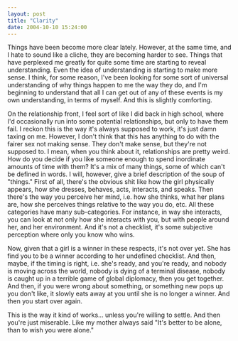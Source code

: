 ```yaml
---
layout: post
title: "Clarity"
date: 2004-10-10 15:24:00
---
```


Things have been become more clear lately. However, at the same time, and I hate to sound like a cliche, they are becoming harder to see. Things that have perplexed me greatly for quite some time are starting to reveal understanding. Even the idea of understanding is starting to make more sense. I think, for some reason, I've been looking for some sort of universal understanding of why things happen to me the way they do, and I'm beginning to understand that all I can get out of any of these events is my own understanding, in terms of myself. And this is slightly comforting.

<!--more-->

On the relationship front, I feel sort of like I did back in high school, where I'd occasionally run into some potential relationships, but only to have them fail. I reckon this is the way it's always supposed to work, it's just damn taxing on me. However, I don't think that this has anything to do with the fairer sex not making sense. They don't make sense, but they're not supposed to. I mean, when you think about it, relationships are pretty weird. How do you decide if you like someone enough to spend inordinate amounts of time with them? It's a mix of many things, some of which can't be defined in words. I will, however, give a brief description of the soup of "things." First of all, there's the obvious shit like how the girl physically appears, how she dresses, behaves, acts, interacts, and speaks. Then there's the way you perceive her mind, i.e. how she thinks, what her plans are, how she perceives things relative to the way you do, etc. All these categories have many sub-categories. For instance, in way she interacts, you can look at not only how she interacts with you, but with people around her, and her environment. And it's not a checklist, it's some subjective perception where only you know who wins.

Now, given that a girl is a winner in these respects, it's not over yet. She has find you to be a winner according to her undefined checklist. And then, maybe, if the timing is right, i.e. she's ready, and you're ready, and nobody is moving across the world, nobody is dying of a terminal disease, nobody is caught up in a terrible game of global diplomacy, then you get together. And then, if you were wrong about something, or something new pops up you don't like, it slowly eats away at you until she is no longer a winner. And then you start over again.

This is the way it kind of works... unless you're willing to settle. And then you're just miserable. Like my mother always said "It's better to be alone, than to wish you were alone."
